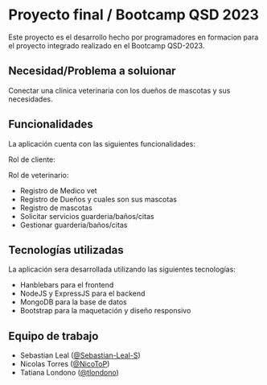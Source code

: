 # Proyecto final / Bootcamp QSD 2023

Este proyecto es el desarrollo hecho por programadores en formacion para el proyecto integrado realizado en el Bootcamp QSD-2023.

## Necesidad/Problema a soluionar

Conectar una clinica veterinaria con los dueños de mascotas y sus necesidades.

## Funcionalidades

La aplicación cuenta con las siguientes funcionalidades:

Rol de cliente:

Rol de veterinario:

- Registro de Medico vet
- Registro de Dueños y cuales son sus mascotas
- Registro de mascotas
- Solicitar servicios guarderia/baños/citas
- Gestionar guarderia/baños/citas

## Tecnologías utilizadas

La aplicación sera desarrollada utilizando las siguientes tecnologías:

- Hanblebars para el frontend
- NodeJS y ExpressJS para el backend
- MongoDB para la base de datos
- Bootstrap para la maquetación y diseño responsivo

## Equipo de trabajo

- Sebastian Leal ([@Sebastian-Leal-S](https://github.com/Sebastian-Leal-S/))
- Nicolas Torres ([@NicoToP](https://github.com/NicoToP))
- Tatiana Londono ([@tlondono](https://github.com/tlondono))

